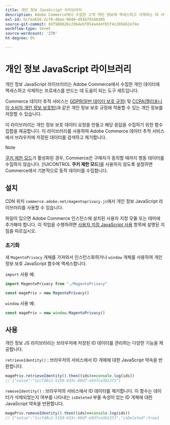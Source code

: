 ```yaml
---
title: 개인 정보 JavaScript 라이브러리
description: Adobe Commerce에서 수집한 고객 개인 정보에 액세스하고 삭제하는 데 사용자 지정 도구를 사용하는 방법을 알아봅니다.
exl-id: bcfea656-2cf0-48ae-9049-d91679166d05
source-git-commit: ddf988826c29b4ebf054a4d4fb5f4c285662ef4e
workflow-type: tm+mt
source-wordcount: '270'
ht-degree: 0%

---
```


<!-- TODO: Remove this topic and redirect to the adobe-privacy-javascript-library.md when the Adobe privacy library has been integrated with Commerce. -->

# 개인 정보 JavaScript 라이브러리

개인 정보 JavaScript 라이브러리는 Adobe Commerce에서 수집한 개인 데이터에 액세스하고 삭제하는 프로세스를 만드는 데 도움이 되는 도구 세트입니다.

Commerce 데이터 추적 서비스는 [GDPR(일반 데이터 보호 규정)](gdpr.md) 및 [CCPA(캘리포니아 소비자 개인 정보 보호법)](ccpa.md)과 같은 개인 정보 보호 규정에 적용할 수 있는 개인 정보를 저장할 수 있습니다.

이 라이브러리는 개인 정보 보호 데이터 요청을 만들고 해당 응답을 수집하기 위한 함수 집합을 제공합니다. 이 라이브러리를 사용하여 Adobe Commerce 데이터 추적 서비스에서 브라우저에 저장된 데이터를 검색하고 제거합니다.

>[!NOTE]
>
>[쿠키 제한 모드](https://experienceleague.adobe.com/docs/commerce-admin/start/compliance/privacy/compliance-cookie-law.html)가 활성화된 경우, Commerce은 구매자가 동의할 때까지 행동 데이터를 수집하지 않습니다. [!UICONTROL **쿠키 제한 모드**]&#x200B;를 사용하지 않도록 설정하면 Commerce에서 기본적으로 동작 데이터를 수집합니다.

## 설치

CDN 위치 `commerce.adobe.net/magentoprivacy.js`에서 개인 정보 JavaScript 라이브러리를 사용할 수 있습니다.

파일이 있으면 Adobe Commerce 인스턴스에 설치된 사용자 지정 모듈 또는 테마에 추가해야 합니다. 이 작업을 수행하려면 [사용자 지정 JavaScript 사용](https://developer.adobe.com/commerce/frontend-core/javascript/custom/) 항목에 설명된 지침을 따르십시오.

### 초기화

새 `MagentoPrivacy` 개체를 가져와서 인스턴스화하거나 `window` 개체를 사용하여 개인 정보 보호 JavaScript 함수에 액세스합니다.

`import` 사용 예:

```js
import MagentoPrivacy from "./MagentoPrivacy"

const magePriv = new MagentoPrivacy()
```

`window` 사용 예:

```js
const magePriv = new window.MagentoPrivacy()
```

## 사용

개인 정보 JS 라이브러리는 브라우저에 저장된 ID 데이터를 관리하는 다양한 기능을 제공합니다.

`retrieveIdentity()`
: 브라우저의 서비스에서 ID 개체에 대한 JavaScript 약속을 반환합니다.

```js
magePriv.retrieveIdentity().then((ids)=>console.log(ids))
// {"value":"1ccfd8c2-5159-433c-98d7-e937ce3b13f3"}
```

`removeIdentity()`
: 브라우저의 서비스에서 ID 데이터를 제거합니다.
이 함수는 데이터가 삭제되었는지 여부를 나타내는 `isDeleted` 부울 속성이 있는 ID 개체에 대한 JavaScript 약속을 반환합니다.

```js
magePriv.removeIdentity().then((ids)=>console.log(ids))
// {"value":"1ccfd8c2-5159-433c-98d7-e937ce3b13f3","isDeleted":true}
```

